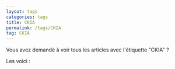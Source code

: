 ```yaml
---
layout: tags
categories: tags
title: CKIA
permalink: /tags/CKIA
tag: CKIA
---
```

Vous avez demandé à voir tous les articles avec l'étiquette "CKIA" ?

Les voici :
